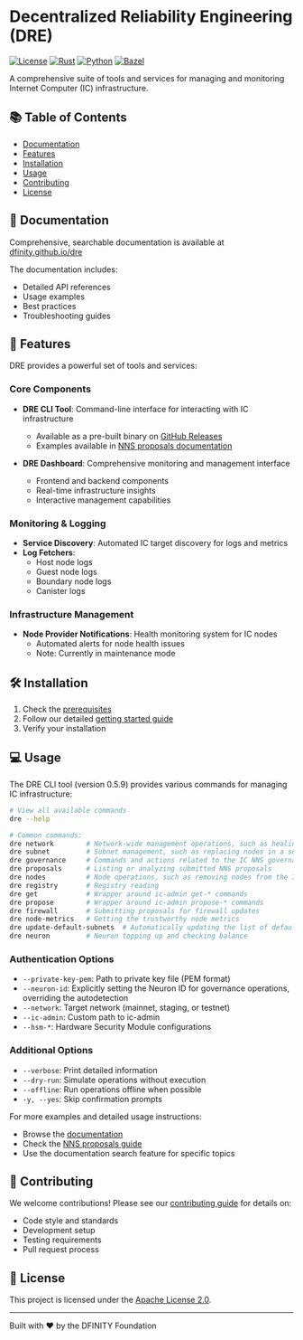 # Decentralized Reliability Engineering (DRE)

[![License](https://img.shields.io/badge/License-Apache_2.0-blue.svg)](LICENSE)
[![Rust](https://img.shields.io/badge/Rust-stable-orange.svg)](rust-toolchain.toml)
[![Python](https://img.shields.io/badge/Python-3.x-blue.svg)](.python-version)
[![Bazel](https://img.shields.io/badge/Build-Bazel-43a047.svg)](.bazelversion)

A comprehensive suite of tools and services for managing and monitoring Internet Computer (IC) infrastructure.

## 📚 Table of Contents

- [Documentation](#documentation)
- [Features](#features)
- [Installation](#installation)
- [Usage](#usage)
- [Contributing](#contributing)
- [License](#license)

## 📖 Documentation

Comprehensive, searchable documentation is available at [dfinity.github.io/dre](https://dfinity.github.io/dre/)

The documentation includes:
- Detailed API references
- Usage examples
- Best practices
- Troubleshooting guides

## 🚀 Features

DRE provides a powerful set of tools and services:

### Core Components

- **DRE CLI Tool**: Command-line interface for interacting with IC infrastructure
  - Available as a pre-built binary on [GitHub Releases](https://github.com/dfinity/dre/releases)
  - Examples available in [NNS proposals documentation](nns-proposals.md)

- **DRE Dashboard**: Comprehensive monitoring and management interface
  - Frontend and backend components
  - Real-time infrastructure insights
  - Interactive management capabilities

### Monitoring & Logging

- **Service Discovery**: Automated IC target discovery for logs and metrics
- **Log Fetchers**:
  - Host node logs
  - Guest node logs
  - Boundary node logs
  - Canister logs

### Infrastructure Management

- **Node Provider Notifications**: Health monitoring system for IC nodes
  - Automated alerts for node health issues
  - Note: Currently in maintenance mode

## 🛠 Installation

1. Check the [prerequisites](docs/getting-started.md#prerequisites)
2. Follow our detailed [getting started guide](docs/getting-started.md)
3. Verify your installation

## 💻 Usage

The DRE CLI tool (version 0.5.9) provides various commands for managing IC infrastructure:

```bash
# View all available commands
dre --help

# Common commands:
dre network        # Network-wide management operations, such as healing all subnets
dre subnet         # Subnet management, such as replacing nodes in a subnet
dre governance     # Commands and actions related to the IC NNS governance, such as submitting NNS motion proposals
dre proposals      # Listing or analyzing submitted NNS proposals
dre nodes          # Node operations, such as removing nodes from the IC
dre registry       # Registry reading
dre get            # Wrapper around ic-admin get-* commands
dre propose        # Wrapper around ic-admin propose-* commands
dre firewall       # Submitting proposals for firewall updates
dre node-metrics   # Getting the trustworthy node metrics
dre update-default-subnets  # Automatically updating the list of default (public) IC subnets, based on subnet utilization
dre neuron         # Neuron topping up and checking balance
```

### Authentication Options

- `--private-key-pem`: Path to private key file (PEM format)
- `--neuron-id`: Explicitly setting the Neuron ID for governance operations, overriding the autodetection
- `--network`: Target network (mainnet, staging, or testnet)
- `--ic-admin`: Custom path to ic-admin
- `--hsm-*`: Hardware Security Module configurations

### Additional Options

- `--verbose`: Print detailed information
- `--dry-run`: Simulate operations without execution
- `--offline`: Run operations offline when possible
- `-y, --yes`: Skip confirmation prompts

For more examples and detailed usage instructions:
- Browse the [documentation](https://dfinity.github.io/dre/)
- Check the [NNS proposals guide](nns-proposals.md)
- Use the documentation search feature for specific topics

## 🤝 Contributing

We welcome contributions! Please see our [contributing guide](docs/contributing.md) for details on:
- Code style and standards
- Development setup
- Testing requirements
- Pull request process

## 📄 License

This project is licensed under the [Apache License 2.0](LICENSE).

---
Built with ❤️ by the DFINITY Foundation
